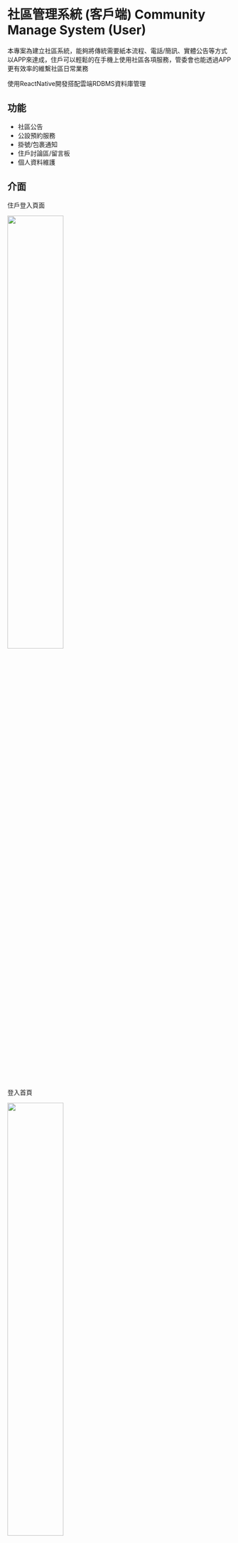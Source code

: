 # 社區管理系統 (客戶端) Community Manage System (User)

本專案為建立社區系統，能夠將傳統需要紙本流程、電話/簡訊、實體公告等方式以APP來達成，住戶可以輕鬆的在手機上使用社區各項服務，管委會也能透過APP更有效率的維繫社區日常業務

使用ReactNative開發搭配雲端RDBMS資料庫管理

## 功能

* 社區公告
* 公設預約服務
* 掛號/包裹通知
* 住戶討論區/留言板
* 個人資料維護


## 介面

住戶登入頁面

<img src="images/login.jpg" height="50%">

登入首頁

<img src="images/mainpage.jpg" height="50%">

社區公告(佈告欄)頁面

<img src="images/bulltein.jpg" height="50%">

公設清單頁面

<img src="images/facility_list.jpg" height="50%">

公設預約頁面

<img src="images/facility_reserve.jpg" height="50%">

包裹收取頁面 (尚未領取)

<img src="images/bpackage.jpg" height="50%">

包裹收取頁面 (已領取)

<img src="images/apackage.jpg" height="50%">

住戶討論區頁面

<img src="images/comment.jpg" height="50%">

住戶討論區 (新增留言) 頁面

<img src="images/add_comment.jpg" height="50%">

個人資料頁面

<img src="images/personalinfo.jpg" height="50%">

個人資料維護頁面

<img src="images/edit_personalinfo.jpg" height="50%">

